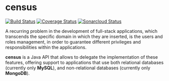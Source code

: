 # census

[![Build Status](https://travis-ci.org/tarabaralla/census.svg?branch=master)](https://travis-ci.org/tarabaralla/census)
[![Coverage Status](https://coveralls.io/repos/github/tarabaralla/census/badge.svg?branch=master)](https://coveralls.io/github/tarabaralla/census?branch=master)
[![Sonarcloud Status](https://sonarcloud.io/api/project_badges/measure?project=clast%3Acensus&metric=alert_status)](https://sonarcloud.io/dashboard?id=clast%3Acensus)

A recurring problem in the development of full-stack applications, which transcends the specific domain in which they are inserted, is the users and roles management, in order to guarantee different privileges and responsibilities within the applications.

**census** is a Java API that allows to delegate the implementation of these features, offering support to applications that use both relational databases (currently only **MySQL**), and non-relational databases (currently only **MongoDB**).
